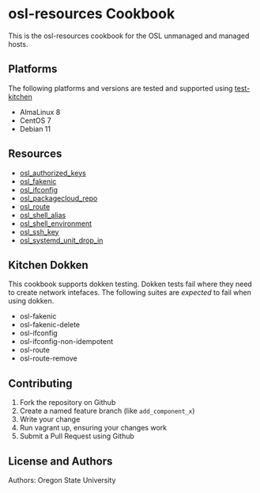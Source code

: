 # osl-resources Cookbook

This is the osl-resources cookbook for the OSL unmanaged and managed hosts.

## Platforms

The following platforms and versions are tested and supported using [test-kitchen](http://kitchen.ci/)

- AlmaLinux 8
- CentOS 7
- Debian 11

## Resources

- [osl_authorized_keys](documentation/osl_authorized_keys.md)
- [osl_fakenic](documentation/osl_fakenic.md)
- [osl_ifconfig](documentation/osl_ifconfig.md)
- [osl_packagecloud_repo](documentation/osl_packagecloud_repo.md)
- [osl_route](documentation/osl_route.md)
- [osl_shell_alias](documentation/osl_shell_alias.md)
- [osl_shell_environment](documentation/osl_shell_environment.md)
- [osl_ssh_key](documentation/osl_ssh_key.md)
- [osl_systemd_unit_drop_in](documentation/osl_systemd_unit_drop_in.md)

## Kitchen Dokken

This cookbook supports dokken testing. Dokken tests fail where they need to create network intefaces. The following
suites are *expected* to fail when using dokken.

- osl-fakenic
- osl-fakenic-delete
- osl-ifconfig
- osl-ifconfig-non-idempotent
- osl-route
- osl-route-remove

## Contributing

1. Fork the repository on Github
1. Create a named feature branch (like `add_component_x`)
1. Write your change
1. Run vagrant up, ensuring your changes work
1. Submit a Pull Request using Github

## License and Authors

Authors: Oregon State University
